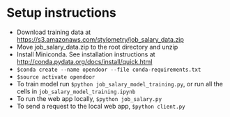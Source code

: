 Setup instructions
==================
* Download training data at https://s3.amazonaws.com/stylometry/job_salary_data.zip
* Move job_salary_data.zip to the root directory and unzip
* Install Miniconda. See installation instructions at http://conda.pydata.org/docs/install/quick.html
* `$conda create --name opendoor --file conda-requirements.txt`
* `$source activate opendoor`
* To train model run `$python job_salary_model_training.py`, or run all the cells in `job_salary_model_training.ipynb`
* To run the web app locally, `$python job_salary.py`
* To send a request to the local web app, `$python client.py`
